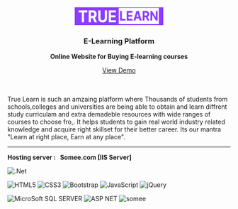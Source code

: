 

<div align="center">
  <a href="https://github.com/othneildrew/Best-README-Template">
    <img src="Elearn\Assets\Logo.png" alt="Logo" width="200" height="40">
  </a>

<h3 align="center">E-Learning Platform</h3>

<p align="center">
    <b>Online Website for Buying E-learning courses</b>
    <br />
  </p>
  <a  href="http://truelearn.somee.com/Login.aspx " target="blank" >View Demo</a>
</div>

<br>
<br>

True Learn is such an amzaing platform where Thousands of students from schools,colleges and universities are being able to obtain and learn diffrent study curriculam and extra demadeble resources with wide ranges of courses to choose fro,. It helps students to gain real world industry related knowledge and acquire right skillset for their better career. Its our mantra "Learn at right place, Earn at any place".
<br>
<hr>
<b>Hosting server : &nbsp; Somee.com [IIS Server]</b>





  ![.Net](https://img.shields.io/badge/.NET-5C2D91?style=for-the-badge&logo=.net&logoColor=white)
 

  ![HTML5](https://img.shields.io/badge/html5-%23E34F26.svg?style=for-the-badge&logo=html5&logoColor=white)
  ![CSS3](https://img.shields.io/badge/css3-%231572B6.svg?style=for-the-badge&logo=css3&logoColor=white)
  ![Bootstrap](https://img.shields.io/badge/bootstrap-%23563D7C.svg?style=for-the-badge&logo=bootstrap&logoColor=white)
 	![JavaScript](https://img.shields.io/badge/javascript-%23323330.svg?style=for-the-badge&logo=javascript&logoColor=%23F7DF1E)
  ![jQuery](https://img.shields.io/badge/jquery-%230769AD.svg?style=for-the-badge&logo=jquery&logoColor=white)

  ![MicroSoft SQL SERVER](https://img.shields.io/badge/Microsoft%20SQL%20Server-CC2927?style=for-the-badge&logo=microsoft%20sql%20server&logoColor=white)
  ![ASP NET](https://img.shields.io/badge/ASP%20NET-%23430098.svg?style=for-the-badge&logo=Somee&logoColor=white)
  ![somee](https://img.shields.io/badge/Somee-%23430098.svg?style=for-the-badge&logo=Somee&logoColor=white)
 


